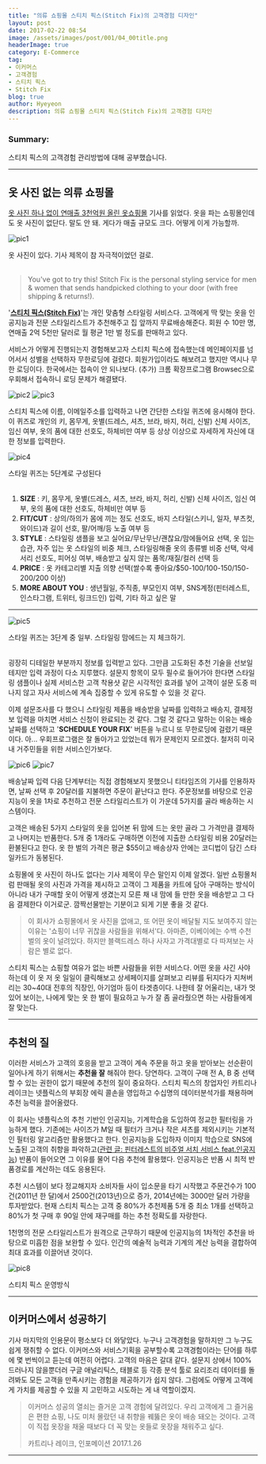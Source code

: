 ```yaml
---
title: "의류 쇼핑몰 스티치 픽스(Stitch Fix)의 고객경험 디자인"
layout: post
date: 2017-02-22 08:54
image: /assets/images/post/001/04_00title.png
headerImage: true
category: E-Commerce
tag:
- 이커머스
- 고객경험
- 스티치 픽스
- Stitch Fix
blog: true
author: Hyeyeon
description: 의류 쇼핑몰 스티치 픽스(Stitch Fix)의 고객경험 디자인
---
```


### Summary:

스티치 픽스의 고객경험 관리방법에 대해 공부했습니다.

---

## 옷 사진 없는 의류 쇼핑몰

[옷 사진 하나 없이 연매출 3천억원 올린 옷쇼핑몰](http://m.post.naver.com/viewer/postView.nhn?volumeNo=6384707&memberNo=17369166) 기사를 읽었다. 옷을 파는 쇼핑몰인데도 옷 사진이 없단다. 말도 안 돼. 게다가 매출 규모도 크다. 어떻게 이게 가능할까.

![pic1](/assets/images/post/001/78_01.png)
<figcaption class="caption">옷 사진이 있다. 기사 제목이 참 자극적이었던 걸로.</figcaption>

<br>

> You've got to try this! Stitch Fix is the personal styling service for men & women that sends handpicked clothing to your door (with free shipping & returns!).

'**[스티치 픽스(Stitch Fix)](https://www.stitchfix.com/)**'는 개인 맞춤형 스타일링 서비스다. 고객에게 딱 맞는 옷을 인공지능과 전문 스타일리스트가 추천해주고 집 앞까지 무료배송해준다. 회원 수 10만 명, 연매출 2억 5천만 달러로 월 평균 1만 벌 정도를 판매하고 있다.

서비스가 어떻게 진행되는지 경험해보고자 스티치 픽스에 접속했는데 메인페이지를 넘어서서 성별을 선택하자 무한로딩에 걸렸다. 회원가입이라도 해보려고 했지만 역시나 무한 로딩이다. 한국에서는 접속이 안 되나보다. (추가) 크롬 확장프로그램 Browsec으로 우회해서 접속하니 로딩 문제가 해결됐다.

![pic2](/assets/images/post/001/78_02.png)
![pic3](/assets/images/post/001/78_03.png)

스티치 픽스에 이름, 이메일주소를 입력하고 나면 간단한 스타일 퀴즈에 응시해야 한다. 이 퀴즈로 개인의 키, 몸무게, 옷별(드레스, 셔츠, 브라, 바지, 허리, 신발) 신체 사이즈, 임신 여부, 옷의 품에 대한 선호도, 하체비만 여부 등 상상 이상으로 자세하게 자신에 대한 정보를 입력한다.

![pic4](/assets/images/post/001/78_04.png)
<figcaption class="caption">스타일 퀴즈는 5단계로 구성된다</figcaption>

<br>

1. **SIZE** : 키, 몸무게, 옷별(드레스, 셔츠, 브라, 바지, 허리, 신발) 신체 사이즈, 임신 여부, 옷의 품에 대한 선호도, 하체비만 여부 등
2. **FIT/CUT** : 상의/하의가 몸에 끼는 정도 선호도, 바지 스타일(스키니, 일자, 부츠컷, 와이드)과 길이 선호, 팔/어깨/등 노출 여부 등
3. **STYLE** : 스타일링 샘플을 보고 실어요/무난무난/괜찮요/맘에들어요 선택, 옷 입는 습관, 자주 입는 옷 스타일의 비중 체크, 스타일링해줄 옷의 종류별 비중 선택, 악세서리 선호도, 피어싱 여부, 배송받고 싶지 않는 품목/재질/컬러 선택 등
4. **PRICE** : 옷 카테고리별 지출 의향 선택(쌀수록 좋아요/$50-100/100-150/150-200/200 이상)
5. **MORE ABOUT YOU** : 생년월일, 주직종, 부모인지 여부, SNS계정(핀터레스트, 인스타그램, 트위터, 링크드인) 입력, 기타 하고 싶은 말

***

![pic5](/assets/images/post/001/78_05.png)
<figcaption class="caption">스타일 퀴즈는 3단계 중 일부. 스타일링 맘에드는 지 체크하기.</figcaption>

<br>

굉장히 디테일한 부분까지 정보를 입력받고 있다. 그만큼 고도화된 추천 기술을 선보일테지만 입력 과정이 다소 지루했다. 설문지 항목이 모두 필수로 들어가야 한다면 스타일링 샘플이나 실제 서비스한 고객 착용샷 같은 시각적인 효과를 넣어 고객이 설문 도중 떠나지 않고 자사 서비스에 계속 집중할 수 있게 유도할 수 있을 것 같다.

이제 설문조사를 다 했으니 스타일링 제품을 배송받을 날짜를 입력하고 배송지, 결제정보 입력을 마치면 서비스 신청이 완료되는 것 같다. 그럴 것 같다고 말하는 이유는 배송날짜를 선택하고 '**SCHEDULE YOUR FIX**' 버튼을 누르니 또 무한로딩에 걸렸기 때문이다. 아... 우회프로그램은 잘 돌아가고 있었는데 뭐가 문제인지 모르겠다. 철저히 미국 내 거주민들을 위한 서비스인가보다.

![pic6](/assets/images/post/001/78_06.png)
![pic7](/assets/images/post/001/78_07.png)

배송날짜 입력 다음 단계부터는 직접 경험해보지 못했으니 티타임즈의 기사를 인용하자면, 날짜 선택 후 20달러를 지불하면 주문이 끝난다고 한다. 주문정보를 바탕으로 인공지능이 옷을 1차로 추천하고 전문 스타일리스트가 이 가운데 5가지를 골라 배송하는 시스템이다.

고객은 배송된 5가지 스타일의 옷을 입어본 뒤 맘에 드는 옷만 골라 그 가격만큼 결제하고 나머지는 반품한다. 5개 중 1개라도 구매하면 이전에 지출한 스타일링 비용 20달러는 환불된다고 한다. 옷 한 벌의 가격은 평균 $55이고 배송상자 안에는 코디법이 담긴 스타일카드가 동봉된다.

쇼핑몰에 옷 사진이 하나도 없다는 기사 제목이 무슨 말인지 이제 알겠다. 일반 쇼핑몰처럼 판매될 옷의 사진과 가격을 제시하고 고객이 그 제품을 카트에 담아 구매하는 방식이 아니라 내가 구매할 옷이 어떻게 생겼는지 모른 채 내 맘에 들 만한 옷을 배송받고 그 다음 결제한다 이거로군. 깜짝선물받는 기분이고 되게 기분 좋을 것 같다.

> 이 회사가 쇼핑몰에서 옷 사진을 없애고, 또 어떤 옷이 배달될 지도 보여주지 않는 이유는 '쇼핑이 너무 귀찮을 사람들을 위해서'다. 아마존, 이베이에는 수백 수천 벌의 옷이 널려있다. 하지만 블랙드레스 하나 사자고 가격대별로 다 따져보는 사람은 별로 없다.

스티치 픽스는 쇼핑할 여유가 없는 바쁜 사람들을 위한 서비스다. 어떤 옷을 사긴 사야 하는데 이 옷 저 옷 일일이 클릭해보고 상세페이지를 살펴보고 리뷰를 뒤지다가 지쳐버리는 30~40대 전후의 직장인, 아기엄마 등이 타겟층이다. 나한테 잘 어울리는, 내가 멋있어 보이는, 나에게 맞는 옷 한 벌이 필요하고 누가 잘 좀 골라줬으면 하는 사람들에게 잘 맞는다.

---

## 추천의 질

이러한 서비스가 고객의 호응을 받고 고객이 계속 주문을 하고 옷을 받아보는 선순환이 일어나게 하기 위해서는 **추천을 잘** 해줘야 한다. 당연하다. 고객이 구매 전 A, B 중 선택할 수 있는 권한이 없기 때문에 추천의 질이 중요하다. 스티치 픽스의 창업자인 카트리나 레이크는 넷플릭스의 부회장 에릭 콜손을 영입하고 수십명의 데이터분석가를 채용하며 추천 능력을 끌어올렸다.

이 회사는 넷플릭스의 추천 기반인 인공지능, 기계학습을 도입하여 정교한 필터링을 가능하게 했다. 기존에는 사이즈가 M일 때 필터가 크거나 작은 셔츠를 제외시키는 기본적인 필터링 알고리즘만 활용했다고 한다. 인공지능을 도입하자 이미지 학습으로 SNS에 노출된 고객의 취향을 파악하고([관련 글: 핀터레스트의 비주얼 서치 서비스 feat.인공지능](https://imyeonn.github.io/e-commerce/58/)) 반품이 들어오면 그 이유를 물어 다음 추천에 활용했다. 인공지능은 반품 시 최적 반품경로를 계산하는 데도 응용된다.

추천 시스템이 보다 정교해지자 소비자들 사이 입소문을 타기 시작했고 주문건수가 100건(2011년 한 달)에서 2500건(2013년)으로 증가, 2014년에는 3000만 달러 가량을 투자받았다. 현재 스티치 픽스는 고객 중 80%가 추천제품 5개 중 최소 1개를 선택하고 80%가 첫 구매 후 90일 안에 재구매를 하는 추천 정확도를 자랑한다.

1천명의 전문 스타일리스트가 원격으로 근무하기 때문에 인공지능의 1차적인 추천을 바탕으로 미흡한 점을 보완할 수 있다. 인간의 예술적 능력과 기계의 계산 능력을 결합하여 최대 효과를 이끌어낸 것이다.

![pic8](/assets/images/post/001/78_08.png)
<figcaption class="caption">스티치 픽스 운영방식</figcaption>

---

## 이커머스에서 성공하기

기사 마지막의 인용문이 평소보다 더 와닿았다. 누구나 고객경험을 말하지만 그 누구도 쉽게 쟁취할 수 없다. 이커머스와 서비스기획을 공부할수록 고객경험이라는 단어를 하루에 몇 번씩이고 듣는데 여전히 어렵다. 고객의 마음은 갈대 같다. 설문지 상에서 100% 드러나지 않을뿐더러 구글 애널리틱스, 태블로 등 각종 분석 툴로 요리조리 데이터를 돌려봐도 모든 고객을 만족시키는 경험을 제공하기가 쉽지 않다. 그럼에도 어떻게 고객에게 가치를 제공할 수 있을 지 고민하고 시도하는 게 내 역할이겠지.

> 이커머스 성공의 열쇠는 즐거운 고객 경험에 달려있다. 우리 고객에게 그 즐거움은 편한 쇼핑, 나도 미처 몰랐던 내 취향을 꿰뚫은 옷이 배송 돼오는 것이다. 고객이 직접 옷장을 채울 때보다 더 꼭 맞는 옷들로 옷장을 채워주고 싶다.
>
> 카트리나 레이크, 인포메이션 2017.1.26

---

